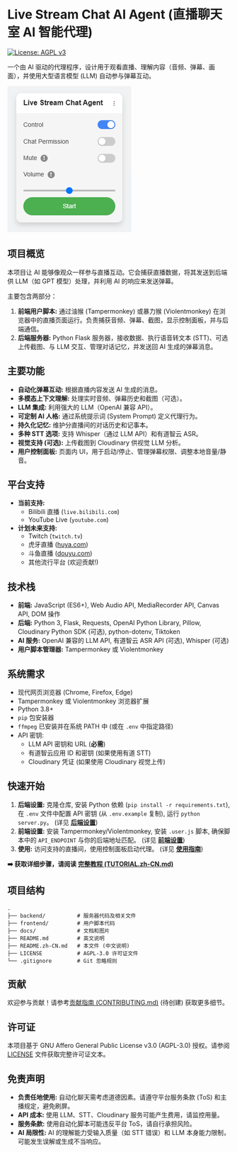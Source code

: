 # Live Stream Chat AI Agent (直播聊天室 AI 智能代理)

[![License: AGPL v3](https://img.shields.io/badge/License-AGPL_v3-blue.svg)](./LICENSE)

一个由 AI 驱动的代理程序，设计用于观看直播、理解内容（音频、弹幕、画面），并使用大型语言模型 (LLM) 自动参与弹幕互动。

![控制面板](docs/panel_example.png)

## 项目概览

本项目让 AI 能够像观众一样参与直播互动。它会捕获直播数据，将其发送到后端供 LLM（如 GPT 模型）处理，并利用 AI 的响应来发送弹幕。

主要包含两部分：

1.  **前端用户脚本:** 通过油猴 (Tampermonkey) 或暴力猴 (Violentmonkey) 在浏览器中的直播页面运行。负责捕获音频、弹幕、截图，显示控制面板，并与后端通信。
2.  **后端服务器:** Python Flask 服务器，接收数据、执行语音转文本 (STT)、可选上传截图、与 LLM 交互、管理对话记忆，并发送回 AI 生成的弹幕消息。

## 主要功能

*   **自动化弹幕互动:** 根据直播内容发送 AI 生成的消息。
*   **多模态上下文理解:** 处理实时音频、弹幕历史和截图（可选）。
*   **LLM 集成:** 利用强大的 LLM（OpenAI 兼容 API）。
*   **可定制 AI 人格:** 通过系统提示词 (System Prompt) 定义代理行为。
*   **持久化记忆:** 维护分直播间的对话历史和记事本。
*   **多种 STT 选项:** 支持 Whisper（通过 LLM API）和有道智云 ASR。
*   **视觉支持 (可选):** 上传截图到 Cloudinary 供视觉 LLM 分析。
*   **用户控制面板:** 页面内 UI，用于启动/停止、管理弹幕权限、调整本地音量/静音。

## 平台支持

*   **当前支持:**
    *   Bilibili 直播 (`live.bilibili.com`)
    *   YouTube Live (`youtube.com`)
*   **计划未来支持:**
    *   Twitch (`twitch.tv`)
    *   虎牙直播 ([huya.com](https://www.huya.com/))
    *   斗鱼直播 ([douyu.com](https://douyu.com/))
    *   其他流行平台 (欢迎贡献!)

## 技术栈

*   **前端:** JavaScript (ES6+), Web Audio API, MediaRecorder API, Canvas API, DOM 操作
*   **后端:** Python 3, Flask, Requests, OpenAI Python Library, Pillow, Cloudinary Python SDK (可选), python-dotenv, Tiktoken
*   **AI 服务:** OpenAI 兼容的 LLM API, 有道智云 ASR API (可选), Whisper (可选)
*   **用户脚本管理器:** Tampermonkey 或 Violentmonkey

## 系统需求

*   现代网页浏览器 (Chrome, Firefox, Edge)
*   Tampermonkey 或 Violentmonkey 浏览器扩展
*   Python 3.8+
*   `pip` 包安装器
*   `ffmpeg` 已安装并在系统 PATH 中 (或在 `.env` 中指定路径)
*   API 密钥:
    *   LLM API 密钥和 URL (**必需**)
    *   有道智云应用 ID 和密钥 (如果使用有道 STT)
    *   Cloudinary 凭证 (如果使用 Cloudinary 视觉上传)

## 快速开始

1.  **后端设置:** 克隆仓库, 安装 Python 依赖 (`pip install -r requirements.txt`), 在 `.env` 文件中配置 API 密钥 (从 `.env.example` 复制), 运行 `python server.py`。 (详见 [**后端设置**](docs/TUTORIAL.zh-CN.md#后端服务器设置))
2.  **前端设置:** 安装 Tampermonkey/Violentmonkey, 安装 `.user.js` 脚本, 确保脚本中的 `API_ENDPOINT` 与你的后端地址匹配。 (详见 [**前端设置**](docs/TUTORIAL.zh-CN.md#前端用户脚本设置))
3.  **使用:** 访问支持的直播间，使用控制面板启动代理。 (详见 [**使用指南**](docs/TUTORIAL.zh-CN.md#使用方法))

**➡️ 获取详细步骤，请阅读 [完整教程 (TUTORIAL.zh-CN.md)](docs/TUTORIAL.zh-CN.md)**

## 项目结构
```
.
├── backend/          # 服务器代码及相关文件
├── frontend/         # 用户脚本代码
├── docs/             # 文档和图片
├── README.md         # 英文说明
├── README.zh-CN.md   # 本文件 (中文说明)
├── LICENSE           # AGPL-3.0 许可证文件
└── .gitignore        # Git 忽略规则
```

## 贡献

欢迎参与贡献！请参考[贡献指南 (CONTRIBUTING.md)](CONTRIBUTING.md) (待创建) 获取更多细节。

## 许可证

本项目基于 GNU Affero General Public License v3.0 (AGPL-3.0) 授权。请参阅 [LICENSE](./LICENSE) 文件获取完整许可证文本。

## 免责声明

*   **负责任地使用:** 自动化聊天需考虑道德因素。请遵守平台服务条款 (ToS) 和主播规定，避免刷屏。
*   **API 成本:** 使用 LLM、STT、Cloudinary 服务可能产生费用，请监控用量。
*   **服务条款:** 使用自动化脚本可能违反平台 ToS，请自行承担风险。
*   **AI 局限性:** AI 的理解能力受输入质量（如 STT 错误）和 LLM 本身能力限制，可能发生误解或生成不当响应。
